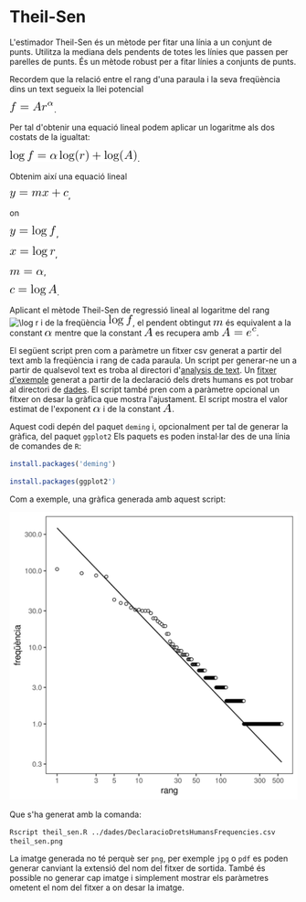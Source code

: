 # Theil-Sen

L'estimador Theil-Sen és un mètode per fitar una línia a un conjunt de
punts. Utilitza la mediana dels pendents de totes les línies que passen per
parelles de punts. És un mètode robust per a fitar línies a conjunts de punts.

Recordem que la relació entre el rang d'una paraula i la seva freqüència dins
un text segueix la llei potencial

![f=A r^\alpha](tex/zipf.png).

Per tal d'obtenir una equació lineal podem aplicar un logaritme als dos costats
de la igualtat:

![\log f = \alpha \log(r) + \log(A)](tex/zipflog.png).

Obtenim així una equació lineal

![y = m x + c](tex/linear.png),

on

![y = \log f](tex/yeq.png),

![x = \log r](tex/xeq.png),

![m = \alpha](tex/meq.png),

![c = \log A](tex/ceq.png).

Aplicant el mètode Theil-Sen de regressió lineal al logaritme del rang ![\log
r](tex/logr.png) i de la freqüència ![\log f](tex/logf.png), el pendent
obtingut ![m](tex/m.png) és equivalent a la constant ![\alpha](tex/alpha.png)
mentre que la constant ![A](tex/A.png) es recupera amb ![A = e^c](tex/Aeq.png).

El següent script pren com a paràmetre un fitxer csv generat a partir del text
amb la freqüència i rang de cada paraula. Un script per generar-ne un a partir
de qualsevol text es troba al directori d'[analysis de
text](../text_analysis). Un [fitxer
d'exemple](../dades/DeclaracioDretsHumansFrequencies.csv) generat a partir de
la declaració dels drets humans es pot trobar al directori de
[dades](../dades). El script també pren com a paràmetre opcional un fitxer on
desar la gràfica que mostra l'ajustament. El script mostra el valor estimat de
l'exponent ![\alpha](tex/alpha.png) i de la constant ![A](tex/A.png).

Aquest codi depén del paquet `deming` i, opcionalment per tal de generar la
gràfica, del paquet `ggplot2` Els paquets es poden instal·lar des de una línia
de comandes de `R`:

``` r
install.packages('deming')
```

``` r
install.packages(ggplot2')
```

Com a exemple, una gràfica generada amb aquest script:

![theil-sen](theil_sen.png)

Que s'ha generat amb la comanda:

```
Rscript theil_sen.R ../dades/DeclaracioDretsHumansFrequencies.csv theil_sen.png
```

La imatge generada no té perquè ser `png`, per exemple `jpg` o `pdf` es poden
generar canviant la extensió del nom del fitxer de sortida. També és possible
no generar cap imatge i simplement mostrar els paràmetres ometent el nom del
fitxer a on desar la imatge.
